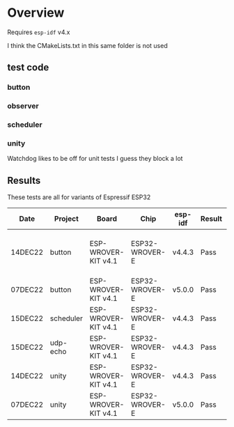 # Overview

Requires `esp-idf` v4.x

I think the CMakeLists.txt in this same folder is not used
## test code

### button

### observer


### scheduler

### unity

Watchdog likes to be off for unit tests I guess they block a lot

## Results

These tests are all for variants of Espressif ESP32

|   Date  | Project      | Board                | Chip           | esp-idf  | Result  | Notes
| ------- | ------------ | -------------------- | -------------- | -------  | ------- | -----
| 14DEC22 | button       | ESP-WROVER-KIT v4.1  | ESP32-WROVER-E | v4.4.3   | Pass    | FreeRTOS 'held' works at a rudimentary level
| 07DEC22 | button       | ESP-WROVER-KIT v4.1  | ESP32-WROVER-E | v5.0.0   | Pass    |
| 15DEC22 | scheduler    | ESP-WROVER-KIT v4.1  | ESP32-WROVER-E | v4.4.3   | Pass    |
| 15DEC22 | udp-echo     | ESP-WROVER-KIT v4.1  | ESP32-WROVER-E | v4.4.3   | Pass    |
| 14DEC22 | unity        | ESP-WROVER-KIT v4.1  | ESP32-WROVER-E | v4.4.3   | Pass    |
| 07DEC22 | unity        | ESP-WROVER-KIT v4.1  | ESP32-WROVER-E | v5.0.0   | Pass    |



